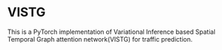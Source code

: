 # VISTG
This is a PyTorch implementation of Variational Inference based Spatial Temporal Graph attention network(VISTG) for traffic prediction.
